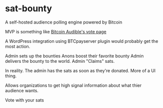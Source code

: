 # sat-bounty
A self-hosted audience polling engine powered by Bitcoin

MVP is something like [Bitcoin Audible's vote page](https://bitcoinaudible.com/vote/)

A WordPress integration using BTCpayserver plugin would probably get the most action.

Admin sets up the bounties
Anons boost their favorite bounty
Admin delivers the bounty to the world.
Admin "Claims" sats.

In reality. The admin has the sats as soon as they're donated. More of a UI thing.

Allows organizations to get high signal information about what thier audience wants.

Vote with your sats
